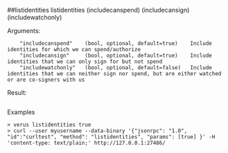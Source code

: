##listidentities
listidentities (includecanspend) (includecansign) (includewatchonly)



Arguments:
```
    "includecanspend"    (bool, optional, default=true)    Include identities for which we can spend/authorize
    "includecansign"     (bool, optional, default=true)    Include identities that we can only sign for but not spend
    "includewatchonly"   (bool, optional, default=false)   Include identities that we can neither sign nor spend, but are either watched or are co-signers with us

```
Result:
```

```
Examples
```
> verus listidentities true
> curl --user myusername --data-binary '{"jsonrpc": "1.0", "id":"curltest", "method": "listidentities", "params": [true] }' -H 'content-type: text/plain;' http://127.0.0.1:27486/

```
